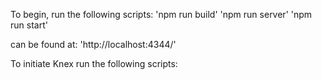 To begin, run the following scripts:
'npm run build'
'npm run server'
'npm run start'

can be found at:
'http://localhost:4344/'


To initiate Knex run the following scripts:
